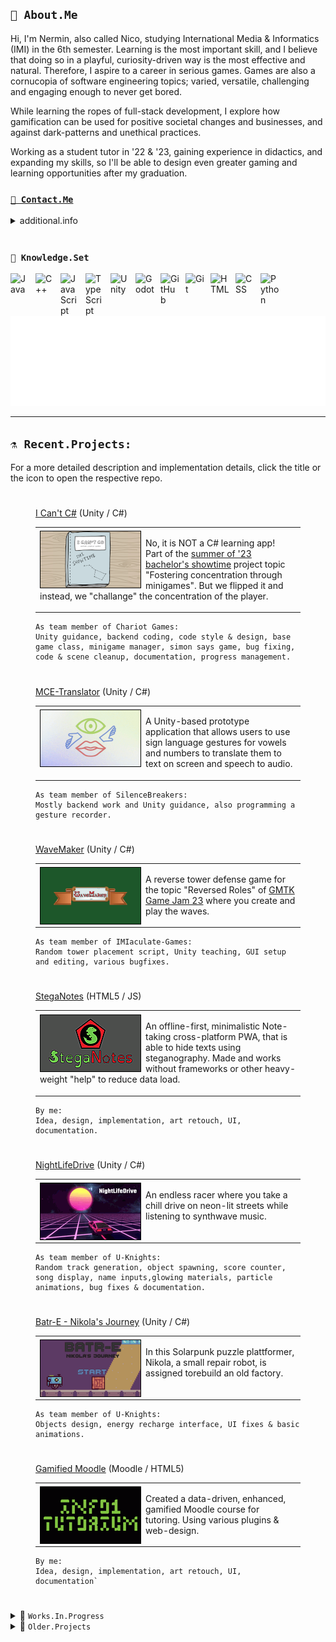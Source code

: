 ## `🤖 About.Me`
<!-- it works in VSCodium... don't know why GitHub doesn't allow it... leave it here for later.
  <a href="https://github.com/milanatran"><img src="./images/DoodleMe.png" style="min-width: 30px; min-height: 40px; width: 150px; height: 200px; float: left; margin-right: 0.5em; margin-top: 0.25em;  border: 1px solid black;" alt="Doodle Art of me made by MilanaTran"></a>
  -->
  Hi, I'm Nermin, also called Nico, studying International Media & Informatics (IMI) in the 6th semester. Learning is the most important skill, and I believe that doing so in a playful, curiosity-driven way is the most effective and natural. Therefore, I aspire to a career in serious games. Games are also a cornucopia of software engineering topics; varied, versatile, challenging and engaging enough to never get bored.

While learning the ropes of full-stack development, I explore how gamification can be used for positive societal changes and businesses, and against dark-patterns and unethical practices.

Working as a student tutor in '22 & '23, gaining experience in didactics, and expanding my skills, so I'll be able to design even greater gaming and learning opportunities after my graduation.

###  <a href="mailto:n-c0de-r_contact@e.mail.com?subject=Hello from GitHub">`📧 Contact.Me`</a>

<details>
      <summary>additional.info</summary>

- 🔭 When I'm not preparing classes or tutoring, I try to learn more about Game Based Learning.
- 🎮 Learning Godot & GDScript, Unity & C#. Since I see myself in EduTech and Gamification.
      Currently doing courses on game engines, physics and AI, while fidgeting with some projects in my free time to show the skills.
- 🌱 Into Web Dev + JS too, and gained experience with TypeScript. Would love to make more cross-platform web apps.
- 👯 Starting my internship abroad in winter '23, making Serious Games with [RisingPixel](https://www.risingpixel.com/) and hoping for a long-term working student opportunity after that.
- 💬 Ask me about pixelart, edutech, good storytelling & game design. I'm a beginner, but passionate about these.

### Other than that I'm striving to make my graduation in...
[![Logo](./images/logo_imi_alpha.png)](https://imi-bachelor.htw-berlin.de)
</details>

<br />

###  `💾 Knowledge.Set`

<img align="left" alt="Java" width="30px" style="padding-right:10px;" src="https://cdn.jsdelivr.net/gh/devicons/devicon/icons/java/java-original.svg"/>
<img align="left" alt="C++" width="30px" style="padding-right:10px;" src="https://cdn.jsdelivr.net/gh/devicons/devicon/icons/csharp/csharp-original.svg" />
<img align="left" alt="JavaScript" width="30px" style="padding-right:10px;" src="https://cdn.jsdelivr.net/gh/devicons/devicon/icons/javascript/javascript-original.svg" />
<img align="left" alt="TypeScript" width="30px" style="padding-right:10px;" src="https://cdn.jsdelivr.net/gh/devicons/devicon/icons/typescript/typescript-original.svg" />
<img align="left" alt="Unity" width="30px" style="padding-right:10px;" src="https://cdn.jsdelivr.net/gh/devicons/devicon/icons/unity/unity-original.svg" />
<img align="left" alt="Godot" width="30px" style="padding-right:10px;" src="https://cdn.jsdelivr.net/gh/devicons/devicon/icons/godot/godot-original.svg" />
<img align="left" alt="GitHub" width="30px" style="padding-right:10px;" src="https://cdn.jsdelivr.net/gh/devicons/devicon/icons/github/github-original.svg" />
<img align="left" alt="Git" width="30px" style="padding-right:10px;" src="https://cdn.jsdelivr.net/gh/devicons/devicon/icons/git/git-original.svg" />
<img align="left" alt="HTML" width="30px" style="padding-right:10px;" src="https://cdn.jsdelivr.net/gh/devicons/devicon/icons/html5/html5-original.svg" />
<img align="left" alt="CSS" width="30px" style="padding-right:10px;" src="https://cdn.jsdelivr.net/gh/devicons/devicon/icons/css3/css3-original.svg" />
<img align="left" alt="Python" width="30px" style="padding-right:10px;" src="https://cdn.jsdelivr.net/gh/devicons/devicon/icons/python/python-original.svg" />
<br /><br />

[![Animated n-c0de-r Logo](./images/logo_n-c0de-r_alpha.gif)](https://n-c0de-r.github.io)

---

## `⚗️ Recent.Projects:`
For a more detailed description and implementation details, click the title or the icon to open the respective repo.

#
<figure>
  <figcaption><a href="https://github.com/ChariotGames/I-Cant-C-Sharp">I Can't C#</a> (Unity / C#)</figcaption>
  <table>
    <tr>
      <td>
        <a href="https://github.com/ChariotGames/I-Cant-C-Sharp"><img src="./images/I-Cant-C-Sharp_Icon.png"  style="min-width: 160px; min-height: 90px; width: 160px; height: 90px; float: left; margin-right: 0.5em; margin-top: 0.25em;  border: 1px solid black;" alt="I Can't C#"></a>
        <p>No, it is NOT a C# learning app!<br>
        Part of the <a href="https://showtime.f4.htw-berlin.de">summer of '23 bachelor's showtime</a> project topic "Fostering concentration through minigames". But we flipped it and instead, we "challange" the concentration of the player.</p>
      </td>
    </tr>
  </table>
  
  ```
  As team member of Chariot Games:
  Unity guidance, backend coding, code style & design, base game class, minigame manager, simon says game, bug fixing, code & scene cleanup, documentation, progress management.
  ```
</figure>

#
<figure>
  <figcaption><a href="https://github.com/SilenceBreakers/NUI-MCE-Translator">MCE-Translator</a> (Unity / C#)</figcaption>
  <table>
    <tr>
      <td>
        <a href="https://github.com/SilenceBreakers/NUI-MCE-Translator"><img src="./images/MCE-Translator_Icon.png"  style="min-width: 160px; min-height: 90px; width: 160px; height: 90px; float: left; margin-right: 0.5em; margin-top: 0.25em;  border: 1px solid black;" alt="MCE-Translator"></a>
      <p>A Unity-based prototype application that allows users to use sign language gestures for vowels and numbers to translate them to text on screen and speech to audio.</p>
      </td>
    </tr>
  </table>

  ```
  As team member of SilenceBreakers:
  Mostly backend work and Unity guidance, also programming a gesture recorder.
  ```
</figure>

#
<figure>
  <figcaption><a href="https://github.com/IMIaculate-Games/WaveMaker">WaveMaker</a> (Unity / C#)</figcaption>
  
  <table>
    <tr>
      <td>
        <a href="https://github.com/IMIaculate-Games/WaveMaker"><img src="./images/WaveMaker_Icon.png"  style="min-width: 160px; min-height: 90px; width: 160px; height: 90px; float: left; margin-right: 0.5em; margin-top: 0.25em;  border: 1px solid black;" alt="WaveMaker"></a>
        <p>A reverse tower defense game for the topic "Reversed Roles" of <a href="https://itch.io/jam/gmtk-2023">GMTK Game Jam 23</a> where you create and play the waves.</p>
      </td>
    </tr>
  </table>

  ```
  As team member of IMIaculate-Games:
  Random tower placement script, Unity teaching, GUI setup and editing, various bugfixes.
  ```
</figure>


#
<figure>
  <figcaption><a href="https://github.com/n-c0de-r/StegaNotes">StegaNotes</a> (HTML5 / JS)</figcaption>
  <table>
    <tr>
      <td>
        <a href="https://github.com/n-c0de-r/StegaNotes"><img src="./images/StegaNotes_Icon.png"  style="min-width: 160px; min-height: 90px; width: 160px; height: 90px; float: left; margin-right: 0.5em; margin-top: 0.25em;  border: 1px solid black;" alt="StegaNotes"></a>
        <p>An offline-first, minimalistic Note-taking cross-platform PWA, that is able to hide texts using steganography. Made and works without frameworks or other heavy-weight "help" to reduce data load.</p>
      </td>
    </tr>
  </table>
  
  ```
  By me:
  Idea, design, implementation, art retouch, UI, documentation.
  ```
</figure>

#
<figure>
  <figcaption><a href="https://github.com/n-c0de-r/NightLifeDrive">NightLifeDrive</a> (Unity / C#)</figcaption>
  <table>
    <tr>
      <td>
        <a href="https://github.com/n-c0de-r/NightLifeDrive"><img src="./images/NightLifeDrive_Icon.png"  style="min-width: 160px; min-height: 90px; width: 160px; height: 90px; float: left; margin-right: 0.5em; margin-top: 0.25em; border: 1px solid black;" alt="NightLifeDrive"></a>
        <p>An endless racer where you take a chill drive on neon-lit streets while listening to synthwave music.</p>
      </td>
    </tr>
  </table>

  ```
  As team member of U-Knights:
  Random track generation, object spawning, score counter, song display, name inputs,glowing materials, particle animations, bug fixes & documentation.
  ```
</figure>

#
<figure>
  <figcaption><a href="https://github.com/n-c0de-r/Batr-E_Nikolas_Journey">Batr-E - Nikola's Journey</a> (Unity / C#)</figcaption>
  <table>
    <tr>
      <td>
        <a href="https://github.com/n-c0de-r/Batr-E_Nikolas_Journey"><img src="./images/Batr-E_Icon.png"  style="min-width: 160px; min-height: 90px; width: 160px; height: 90px; float: left; margin-right: 0.5em; margin-top: 0.25em; border: 1px solid black;" alt="Batr-E - Nikola's Journey"></a>
        <p>In this Solarpunk puzzle plattformer, Nikola, a small repair robot, is assigned torebuild an old factory.</p>
      </td>
    </tr>
  </table>

  ```
  As team member of U-Knights:
  Objects design, energy recharge interface, UI fixes & basic animations.
  ```
</figure>

#
<figure>
  <figcaption><a href="https://github.com/n-c0de-r/GamifiedMoodle">Gamified Moodle</a> (Moodle / HTML5)</figcaption>
  <table>
    <tr>
      <td>
        <a href="https://github.com/n-c0de-r/GamifiedMoodle"><img src="./images/GamifiedMoodle_Icon.png"  style="min-width: 160px; min-height: 90px; width: 160px; height: 90px; float: left; margin-right: 0.5em; margin-top: 0.25em; border: 1px solid black;" alt="Gamified Moodle"></a>
        <p>Created a data-driven, enhanced, gamified Moodle course for tutoring. Using various plugins & web-design.</p>
      </td>
    </tr>
  </table>
  
  ```
  By me:
  Idea, design, implementation, art retouch, UI, documentation`
  ```
</figure>

#

<details>
<summary>🚧 <code>Works.In.Progress</code></summary>

<figure>
  <figcaption><a href="https://github.com/n-c0de-r/TowerDefense">TowerDefense</a> (Godot4 / GDscript2)</figcaption>
  <table>
    <tr>
      <td>
        <a href="https://github.com/n-c0de-r/TowerDefense"><img src="./images/WIP_Icon.png"  style="min-width: 160px; min-height: 90px; width: 160px; height: 90px; float: left; margin-right: 0.5em; margin-top: 0.25em; border: 1px solid black;" alt="TowerDefense"></a>
        <p>A different take on the tower defense genre, where towers don't kill but buff.</p>
      </td>
    </tr>
  </table>
  
  ```
  By me (probably):
  Idea, design, implementation, UI, documentation
  ```
</figure>

#
<figure>
  <figcaption><a href="https://github.com/n-c0de-r/Omnis">Omnis Rewrite in Godot4</a> (Godot4 / GDscript2)</figcaption>
  <table>
    <tr>
      <td>
        <a href="https://github.com/n-c0de-r/Omnis"><img src="./images/WIP_Icon.png"  style="min-width: 160px; min-height: 90px; width: 160px; height: 90px; float: left; margin-right: 0.5em; margin-top: 0.25em; border: 1px solid black;" alt="Omnis"></a>
        <p>Rewriting and finishing the old Omnis project in Godot4. This should then finally work as expected and be future-proof. Might reuse doodle-art from 'I Can't C#'</p>
      </td>
    </tr>
  </table>
</figure>

#
<figure>
  <figcaption><a href="https://github.com/n-c0de-r/n-c0de-r.github.io">Rewrite my personal GitHub Page in (almost) CSS only</a> (Godot4 / GDscript2)</figcaption>
  <table>
    <tr>
      <td>
        <a href="https://github.com/n-c0de-r/n-c0de-r.github.io"><img src="./images/WIP_Icon.png"  style="min-width: 160px; min-height: 90px; width: 160px; height: 90px; float: left; margin-right: 0.5em; margin-top: 0.25em; border: 1px solid black;" alt="Rewrite my personal GitHub Page in (almost) CSS only"></a>
        <p>Making a new portfolio page, purely in HTML and CSS - hidden for now. Goal is to showcase enough, while still being a minimalistic, not bloated but fun experience. Also to train CSS, of course!</p>
      </td>
    </tr>
  </table>

  ```
  By me:
  Idea, design, implementation, art retouch, UI, documentation.
  ```
</figure>

</details>

<details>
<summary>📜 <code>Older.Projects</code></summary>

<figure>
  <figcaption><a href="https://github.com/n-c0de-r/TaurosTraps">Tauros Traps</a> (Unity / C#)</figcaption>
  <table>
    <tr>
      <td>
        <a href="https://github.com/n-c0de-r/TaurosTraps"><img src="./images/TaurosTraps_Icon.png"  style="min-width: 160px; min-height: 90px; width: 160px; height: 90px; float: left; margin-right: 0.5em; margin-top: 0.25em; border: 1px solid black;" alt="Tauros Traps"></a>
       <p>Create and show perfect mazes to trap the mythological Tauros. Learned new algorithms in this assessment.</p>
      </td>
    </tr>
  </table>
  
  ```
  By me:
  Idea, design, implementation, art retouch, UI, documentation.
  ```
</figure>

#
<figure>
  <figcaption><a href="https://github.com/n-c0de-r/Omnis">Omnis</a> (Godot3 / GDscript)</figcaption>
  <table>
    <tr>
      <td>
        <a href="https://github.com/n-c0de-r/Omnis"><img src="./images/Omnis_Icon.png"  style="min-width: 160px; min-height: 90px; width: 160px; height: 90px; float: left; margin-right: 0.5em; margin-top: 0.25em; border: 1px solid black;" alt="Omnis"></a>
        <p>A more challenging recreation of the child's game "Simon" with new modes with accessibility in mind.</p>
      </td>
    </tr>
  </table>
  
  ```
  By me:
  Idea, design, implementation, art retouch, UI, documentation.
  ```
</figure>

#
<figure>
  <figcaption><a href="https://github.com/n-c0de-r/DiveAI">Diving Game AI</a> (Java)</figcaption>
  <table>
    <tr>
      <td>
        <a href="https://github.com/n-c0de-r/DiveAI"><img src="./images/DiveAI_Icon.png"  style="min-width: 160px; min-height: 90px; width: 160px; height: 90px; float: left; margin-right: 0.5em; margin-top: 0.25em; border: 1px solid black;" alt="Diving Game AI"></a>
        <p>Teaching an AI to dive and collect pearls in a predefined environment as part of the GameAI course.</p>
      </td>
    </tr>
  </table>

  ```
  By me:
  Implementation, documentation.
  ```
</figure>

#
<figure>
  <figcaption><a href="https://github.com/n-c0de-r/Notiply">Notiply</a> (Android / Java)</figcaption>
  <table>
    <tr>
      <td>
        <a href="https://github.com/n-c0de-r/Notiply"><img src="./images/No_Icon.png"  style="min-width: 160px; min-height: 90px; width: 160px; height: 90px; float: left; margin-right: 0.5em; margin-top: 0.25em; border: 1px solid black;" alt="No Icon, Sad face by MilanaTran"></a>
        <p>Just a prototype for a collaborative drawing Android app as part of the last Mobile Development course.<br>
        [Note: Sadly the code in the repo seems to be damaged an no app can be built from it. Needs a total overhaul!]</p>
      </td>
    </tr>
  </table>
  
  ```
  By me:
  Idea, Implementation, UI, documentation, basic testing.
  ```
</figure>

Some more below and [many others here...](https://github.com/n-c0de-r?tab=repositories)
</details>
